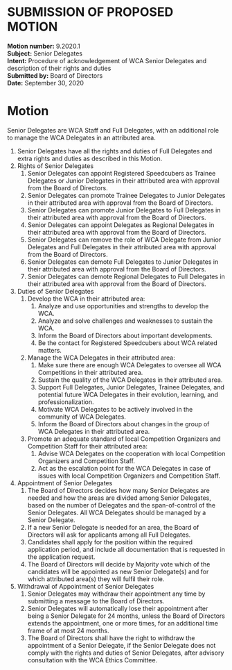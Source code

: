 # SUBMISSION OF PROPOSED MOTION

**Motion number:** 9.2020.1  
**Subject:** Senior Delegates  
**Intent:** Procedure of acknowledgement of WCA Senior Delegates and description of their rights and duties  
**Submitted by:** Board of Directors  
**Date:** September 30, 2020  

# Motion

Senior Delegates are WCA Staff and Full Delegates, with an additional role to manage the WCA Delegates in an attributed area.

1. Senior Delegates have all the rights and duties of Full Delegates and extra rights and duties as described in this Motion.
2. Rights of Senior Delegates
   1. Senior Delegates can appoint Registered Speedcubers as Trainee Delegates or Junior Delegates in their attributed area with approval from the Board of Directors.
   2. Senior Delegates can promote Trainee Delegates to Junior Delegates in their attributed area with approval from the Board of Directors.
   3. Senior Delegates can promote Junior Delegates to Full Delegates in their attributed area with approval from the Board of Directors.
   4. Senior Delegates can appoint Delegates as Regional Delegates in their attributed area with approval from the Board of Directors.
   5. Senior Delegates can remove the role of WCA Delegate from Junior Delegates and Full Delegates in their attributed area with approval from the Board of Directors.
   6. Senior Delegates can demote Full Delegates to Junior Delegates in their attributed area with approval from the Board of Directors.
   7. Senior Delegates can demote Regional Delegates to Full Delegates in their attributed area with approval from the Board of Directors.
3. Duties of Senior Delegates
   1. Develop the WCA in their attributed area:
      1. Analyze and use opportunities and strengths to develop the WCA.
      2. Analyze and solve challenges and weaknesses to sustain the WCA.
      3. Inform the Board of Directors about important developments.
      4. Be the contact for Registered Speedcubers about WCA related matters.
   2. Manage the WCA Delegates in their attributed area:
      1. Make sure there are enough WCA Delegates to oversee all WCA Competitions in their attributed area.
      2. Sustain the quality of the WCA Delegates in their attributed area.
      3. Support Full Delegates, Junior Delegates, Trainee Delegates, and potential future WCA Delegates in their evolution, learning, and professionalization.
      4. Motivate WCA Delegates to be actively involved in the community of WCA Delegates.
      5. Inform the Board of Directors about changes in the group of WCA Delegates in their attributed area.
   3. Promote an adequate standard of local Competition Organizers and Competition Staff for their attributed area:
      1. Advise WCA Delegates on the cooperation with local Competition Organizers and Competition Staff.
      2. Act as the escalation point for the WCA Delegates in case of issues with local Competition Organizers and Competition Staff.
4. Appointment of Senior Delegates
   1. The Board of Directors decides how many Senior Delegates are needed and how the areas are divided among Senior Delegates, based on the number of Delegates and the span-of-control of the Senior Delegates. All WCA Delegates should be managed by a Senior Delegate.
   2. If a new Senior Delegate is needed for an area, the Board of Directors will ask for applicants among all Full Delegates.
   3. Candidates shall apply for the position within the required application period, and include all documentation that is requested in the application request.
   4. The Board of Directors will decide by Majority vote which of the candidates will be appointed as new Senior Delegate(s) and for which attributed area(s) they will fulfil their role.
5. Withdrawal of Appointment of Senior Delegates
   1. Senior Delegates may withdraw their appointment any time by submitting a message to the Board of Directors.
   2. Senior Delegates will automatically lose their appointment after being a Senior Delegate for 24 months, unless the Board of Directors extends the appointment, one or more times, for an additional time frame of at most 24 months.
   3. The Board of Directors shall have the right to withdraw the appointment of a Senior Delegate, if the Senior Delegate does not comply with the rights and duties of Senior Delegates, after advisory consultation with the WCA Ethics Committee.
